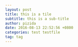 ```yaml
---
layout: post
title: this is a tile
subtitle: this is a sub-title
author: pizida
date: 2016-08-13 22:52:56 +0800
categories: test testfile
tag: tag
---
```

